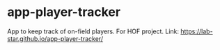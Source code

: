 # app-player-tracker
App to keep track of on-field players.
For HOF project.
Link: https://lab-star.github.io/app-player-tracker/
